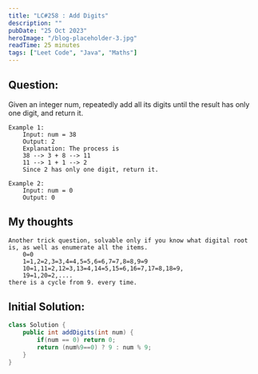 ```yaml
---
title: "LC#258 : Add Digits"
description: ""
pubDate: "25 Oct 2023"
heroImage: "/blog-placeholder-3.jpg"
readTime: 25 minutes
tags: ["Leet Code", "Java", "Maths"]
---
```


## Question: <br/>

<p class="pl-6">
    Given an integer num, repeatedly add all its digits until the result has only one digit, and return it.
</p>
<p>

    Example 1:
        Input: num = 38
        Output: 2
        Explanation: The process is
        38 --> 3 + 8 --> 11
        11 --> 1 + 1 --> 2 
        Since 2 has only one digit, return it.
    
    Example 2:
        Input: num = 0
        Output: 0
</p>


## My thoughts
    Another trick question, solvable only if you know what digital root is, as well as enumerate all the items.
        0=0
        1=1,2=2,3=3,4=4,5=5,6=6,7=7,8=8,9=9
        10=1,11=2,12=3,13=4,14=5,15=6,16=7,17=8,18=9,
        19=1,20=2,....
    there is a cycle from 9. every time. 
## Initial Solution:
```java
class Solution {
    public int addDigits(int num) {
        if(num == 0) return 0;
        return (num%9==0) ? 9 : num % 9;
    }
}
```